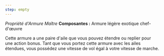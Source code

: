 ```yaml
---
step: empty
---
```

_Propriété d'Armure Maître_
__Composantes :__ Armure légère exotique chef-d'œuvre

Cette armure a une paire d'aile que vous pouvez étendre ou replier pour une action bonus. Tant que vous portez cette armure avec les ailes étendues, vous possédez une vitesse de vol égal à votre vitesse de marche.